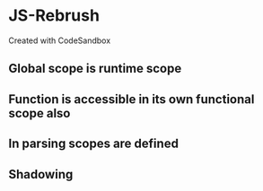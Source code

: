 # JS-Rebrush

Created with CodeSandbox

## Global scope is runtime scope

## Function is accessible in its own functional scope also

## In parsing scopes are defined

## Shadowing

